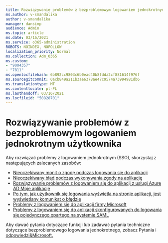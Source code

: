 ```yaml
---
title: Rozwiązywanie problemów z bezproblemowym logowaniem jednokrotnym użytkownika
ms.author: v-smandalika
author: v-smandalika
manager: dansimp
audience: Admin
ms.topic: article
ms.date: 03/16/2021
ms.service: o365-administration
ROBOTS: NOINDEX, NOFOLLOW
localization_priority: Normal
ms.collection: Adm_O365
ms.custom:
- "9004357"
- "7811"
ms.openlocfilehash: 6b892cc9803c6b0ead40b8fdda2cf881614f976f
ms.sourcegitcommit: 0acb849a211b3ae6378ae47c9574a73994981db6
ms.translationtype: MT
ms.contentlocale: pl-PL
ms.lasthandoff: 03/16/2021
ms.locfileid: "50828701"
---
```

# <a name="troubleshoot-seamless-single-sign-on-sso-user-sign-in-issues"></a>Rozwiązywanie problemów z bezproblemowym logowaniem jednokrotnym użytkownika

Aby rozwiązać problemy z logowaniem jednokrotnym (SSO), skorzystaj z następujących zalecanych zasobów:

- [Nieoczekiwany monit o zgodę podczas logowania się do aplikacji](https://docs.microsoft.com/azure/active-directory/manage-apps/application-sign-in-unexpected-user-consent-prompt) 
- [Nieoczekiwany błąd podczas wykonywania zgody na aplikację](https://docs.microsoft.com/azure/active-directory/manage-apps/application-sign-in-unexpected-user-consent-error) 
- [Rozwiązywanie problemów z logowaniem się do aplikacji z usługi Azure AD Moje aplikacje](https://docs.microsoft.com/azure/active-directory/manage-apps/application-sign-in-other-problem-access-panel) 
- [Po tym, jak użytkownik się logowania wyświetla na stronie aplikacji, jest wyświetlany komunikat o błędzie](https://docs.microsoft.com/azure/active-directory/manage-apps/application-sign-in-problem-application-error)
- [Problemy z logowaniem się do aplikacji firmy Microsoft](https://docs.microsoft.com/azure/active-directory/manage-apps/application-sign-in-problem-first-party-microsoft) 
- [Problemy z logowaniem się do aplikacji skonfigurowanych do logowania się pojedynczego opartego na systemie SAML](https://docs.microsoft.com/azure/active-directory/manage-apps/application-sign-in-problem-federated-sso-gallery)

Aby dawać pytania dotyczące funkcji lub zadawać pytania techniczne dotyczące bezproblemowego logowania jednokrotnego, zobacz Pytania i [odpowiedzi&Microsoft.](https://docs.microsoft.com/answers/topics/azure-ad-single-sign-on.html)

